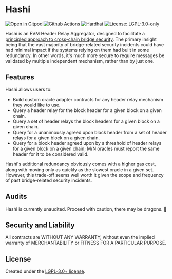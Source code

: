 # Hashi

[![Open in Gitpod][gitpod-badge]][gitpod] [![Github Actions][gha-badge]][gha] [![Hardhat][hardhat-badge]][hardhat]
[![License: LGPL-3.0-only][license-badge]][license]

[gitpod]: https://gitpod.io/#https://github.com/gnosis/hashi
[gitpod-badge]: https://img.shields.io/badge/Gitpod-Open%20in%20Gitpod-FFB45B?logo=gitpod
[gha]: https://github.com/gnosis/hashi/actions
[gha-badge]: https://github.com/gnosis/hashi/actions/workflows/ci.yml/badge.svg
[hardhat]: https://hardhat.org/
[hardhat-badge]: https://img.shields.io/badge/Built%20with-Hardhat-FFDB1C.svg
[license]: https://www.gnu.org/licenses/lgpl-3.0.en.html
[license-badge]: https://img.shields.io/badge/License-LGPL%20v3.0-blue

Hashi is an EVM Header Relay Aggregator, designed to facilitate a
[principled approach to cross-chain bridge security](https://ethresear.ch/t/a-principled-approach-to-bridges/14725?u=auryn).
The primary insight being that the vast majority of bridge-related security incidents could have had minimal impact if
the systems relying on them had built in some redundancy. In other words, it's much more secure to require messages be
validated by multiple independent mechanism, rather than by just one.

## Features

Hashi allows users to:

- Build custom oracle adapter contracts for any header relay mechanism they would like to use.
- Query a header relay for the block header for a given block on a given chain.
- Query a set of header relays the block headers for a given block on a given chain.
- Query for a unanimously agreed upon block header from a set of header relays for a given block on a given chain.
- Query for a block header agreed upon by a threshold of header relays for a given block on a given chain; M/N oracles
  must report the same header for it to be considered valid.

Hashi's additional redundancy obviously comes with a higher gas cost, along with moving only as quickly as the slowest
oracle in a given set. However, this trade-off seems well worth it given the scope and frequency of past bridge-related
security incidents.

## Audits

Hashi is currently unaudited. Proceed with caution, there may be dragons. 🐲

## Security and Liability

All contracts are WITHOUT ANY WARRANTY; without even the implied warranty of MERCHANTABILITY or FITNESS FOR A PARTICULAR
PURPOSE.

## License

Created under the [LGPL-3.0+ license](LICENSE).
